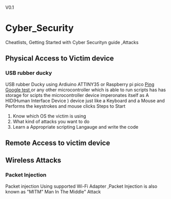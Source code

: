 V0.1
# <b> Cyber_Security </b>
Cheatlists, Getting Started with Cyber Securityn guide ,Attacks 
## Physical  Access to Victim device 
### USB rubber ducky
 USB rubber Ducky using Ardiuino ATTINY35 or Raspberry pi pico
 <a href ="https://www.google.com/"> Ping Google test </a>
or any other microcontroller which is able to run scripts has has storage for scipts 
the microcontroller device imperonates itself as A HID(Human Interface Device ) device  just like a Keyboard and a Mouse 
and Performs the keystrokes and mouse clicks 
Steps to Start
1) Know which OS the victim is using <br>
2) What kind of attacks you want to do <br>
3) Learn a Appropriate scripting Langauge and write the code

## Remote Access to victim device

## Wireless Attacks 
### Packet Injection 
Packet injection Using supported Wi-Fi Adapter ,Packet Injection is also known as "MITM" Man In The Middle" Attack

